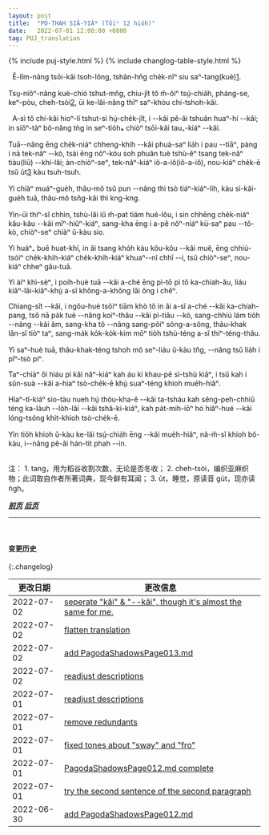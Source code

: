```yaml
---
layout: post
title:  "PÓ-THAH SIÂ-YIÁᴺ (Tŏiⁿ 12 hio̍h)"
date:   2022-07-01 12:00:00 +0800
tag: PUJ_translation
---
```


{% include puj-style.html %}
{% include changlog-table-style.html %}

<!-- The people of E Lim were engaged chiefly in farming, getting three crops a year from their land. -->
&nbsp;&nbsp;Ĕ-lîm-nâng tsōi-kâi tsoh-lông, tshân-hn̂g che̍k-nîⁿ siu saⁿ-tang(kuè)<a href="#note_1" class="note">1</a>.
<!-- The women seldom went out of sight of their own houses, and were busy cooking, spinning, and weaving cotton and flax for the family garments. -->
Tsṳ-niôⁿ-nâng kuè-chió tshut-mn̂g, chiu-jît tŏ m̆-ôiⁿ tsṳ́-chia̍h, pháng-se, keⁿ-pòu, cheh-tsòi<a href="#note_2" class="note">2</a>, ūi ke-lăi-nâng thīⁿ saⁿ-khòu chí-tshoh-kâi.

<!-- 原文这段真优美，好一副无忧无虑的幸福童年画面 -->

<!-- When little Number Four was born in this village, his parents were very glad; for they thought that nobody could have too many sons. -->
&nbsp;&nbsp;A-sì tŏ chí-kâi hioⁿ-lí tshut-sì hṳ́-che̍k-jît, i &#x002D;&#x002D;kâi pĕ-âi tshuân huaⁿ-hí &#x002D;&#x002D;kâi; in siŏⁿ-tàⁿ bô-nâng tǹg in seⁿ-tio̍h⁎ chiòⁿ tsōi-kâi tau₊-kiáⁿ &#x002D;&#x002D;kâi.
<!-- He was wrapped in a clean rag and laid in a basket, which hung by two cords over a beam in the roof, and in which he was swung to sleep. -->
Tuā&#x002D;&#x002D;nâng ēng che̍k-niáⁿ chheng-khih &#x002D;&#x002D;kâi phuà-saⁿ lia̍h i pau &#x002D;&#x002D;tiāⁿ, pàng i nā tek-nâⁿ &#x002D;&#x002D;kò, tsài ēng nŏⁿ-kóu soh phuân tuè tshù-êⁿ tsang tek-nâⁿ tiàu(liū) &#x002D;&#x002D;khí-lâi;
àn-chiòⁿ-seⁿ, tek-nâⁿ-kiáⁿ iô-a-iô(iŏ-a-iŏ), nou-kiáⁿ che̍k-ē tsŭ u̍t<a href="#note_3" class="note">3</a> kàu tsuh-tsuh.
<!-- When he was one month old he had his head shaven in spots, and when he was four months old it was shaven clean. -->
Yi chiàⁿ muáⁿ-gue̍h, thâu-mô tsŭ pun &#x002D;&#x002D;nâng thì tsò tiáⁿ-kiáⁿ-lih, kàu sì-kâi-gue̍h tuā, thâu-mô tsn̂g-kâi thì kng-kng.
<!-- As it was cold weather, and there was never a fire in the house, he was kept warm by a little jacket thickly quilted with cotton, and by two old jackets of his father's wrapped around his legs. -->
Yin-ūi thiⁿ-sî chhìn, tshù-lăi iŭ m̆-pat tiám hué-lôu, i sin chhēng che̍k-niáⁿ kău-kău &#x002D;&#x002D;kâi mîⁿ-hiûⁿ-kiáⁿ, sang-kha ēng i a-pĕ nŏⁿ-niáⁿ kū-saⁿ pau &#x002D;&#x002D;tŏ-kò, chiòⁿ-seⁿ chiàⁿ ŭ-kàu sio.
<!-- Long before he had teeth, his mother fed him with soft-boiled rice, which she deftly tucked into his mouth with her fingers, and on which he thrived wonderfully. -->
Yi huáⁿ₊ buē huat-khí, in âi tsang kho̍h kàu kôu-kôu &#x002D;&#x002D;kâi muê, ēng chhiú-tsóiⁿ che̍k-khih-kiáⁿ che̍k-khih-kiáⁿ khuaⁿ&#x002D;&#x002D;nî chhī &#x002D;&#x002D;i, tsŭ chiòⁿ-seⁿ, nou-kiáⁿ chheⁿ gâu-tuā.
<!-- When he fretted much, he was put into a pocket on the back of his eight-year-old sister, and she ran about or swayed to and fro to quiet him. -->
Yi àiⁿ khì-sèⁿ, i poih-huè tuā &#x002D;&#x002D;kâi a-ché ēng pì-tō pì tŏ ka-chiah-ău, liáu kiâⁿ-lâi-kiâⁿ-khṳ̀ a-sĭ khŏng-a-khŏng lâi ŏng i chĕⁿ.
<!-- Indeed, he spent the greater part of first five years of his life on his mother's or his sister's back, sitting in a scarf tied over her shoulders, his arms around her neck, his legs dangling at her sides, and his head bobbing back, looking at the roof or the sky. -->
Chiang-sît &#x002D;&#x002D;kâi, i ngŏu-huè tsôiⁿ tiām khò tŏ in âi a-sĭ a-ché &#x002D;&#x002D;kâi ka-chiah-pang, tsŏ nā pa̍k tuè &#x002D;&#x002D;nâng koiⁿ-thâu &#x002D;&#x002D;kâi pì-tiâu &#x002D;&#x002D;kò, sang-chhiú lám tio̍h &#x002D;&#x002D;nâng &#x002D;&#x002D;kâi ăm, sang-kha tŏ &#x002D;&#x002D;nâng sang-pôiⁿ sŏng-a-sŏng, thâu-khak lân-sî tiòⁿ taⁿ, sang-ma̍k ko̍k-ko̍k-kim mōⁿ tio̍h tshù-téng a-sĭ thiⁿ-téng-thâu.
<!-- When he was three years old, the hair on his crown was allowed to grow long to be braided into a queue. -->
Yi saⁿ-huè tuā, thâu-khak-téng tshoh mô seⁿ-liáu ŭ-kàu tn̂g, &#x002D;&#x002D;nâng tsŭ lia̍h i pĭⁿ-tsò piⁿ.
<!-- Almost as soon as he could walk and carry a basket and rake, he went with his next elder brother to gather fuel on the hills. -->
Taⁿ-chiàⁿ ŏi hiáu pì kâi nâⁿ-kiáⁿ kah áu ki khau-pê sì-tshù kiâⁿ, i tsŭ kah i sŭn-suà &#x002D;&#x002D;kâi a-hiaⁿ tsò-che̍k-ē khṳ̀ suaⁿ-téng khioh mue̍h-hiâⁿ.
<!-- They scraped up the dry wild grass and the fallen needles of the pine-trees, and everything else they could gather to make the pot boil. -->
Hiaⁿ-tĭ-kiáⁿ sio-tàu nueh hṳ́ thôu-kha-ĕ &#x002D;&#x002D;kâi ta-tsháu kah sêng-peh-chhiū téng ka-la̍uh &#x002D;&#x002D;lo̍h-lâi &#x002D;&#x002D;kâi tshâ-ki-kiáⁿ, kah pa̍t-mih-iōⁿ hó hiâⁿ-hué &#x002D;&#x002D;kâi lóng-tsóng khit-khioh tsò-che̍k-ē.
<!-- They had to supply all the fuel that was used for the family cooking, and rarely got beaten except when they failed to gather enough. -->
Yin tio̍h khioh ŭ-kàu ke-lăi tsṳ́-chia̍h ēng &#x002D;&#x002D;kâi mue̍h-hiâⁿ, nâ-m̆-sĭ khioh bô-kàu, i&#x002D;&#x002D;nâng pĕ-âi hán-tit phah &#x002D;&#x002D;in.
<br>

<br>
注：
1. <span id="note_1">tang，用为稻谷收割次数，无论是否冬收；</span>
2. <span id="note_2">cheh-tsòi，编织亚麻织物；此词取自作者所著词典，现今鲜有耳闻；</span>
3. <span id="note_3">u̍t，睡觉，原读音 gu̍t，现亦读 n̍gh。</span>
<br>


***[前页](PagodaShadowsPage011.html)***
***[后页](PagodaShadowsPage013.html)***


---
<br>

#### 变更历史

{:.changelog}

| 更改日期 | 更改信息 |
| --- | --- |
| 2022-07-02 | <a href="https://github.com/DonAnthonyLee/DonAnthonyLee.github.io/commit/83ad5bbec221d9f8bdd0f21db218a4ed03c1adfb" target="_blank">seperate "kâi" & "--kâi", though it's almost the same for me.</a> |
| 2022-07-02 | <a href="https://github.com/DonAnthonyLee/DonAnthonyLee.github.io/commit/a21672c7182901c57760213c4d3f05d818477c28" target="_blank">flatten translation</a> |
| 2022-07-02 | <a href="https://github.com/DonAnthonyLee/DonAnthonyLee.github.io/commit/85a8ab721006a636bfab9288f084aa9c494b827a" target="_blank">add PagodaShadowsPage013.md</a> |
| 2022-07-02 | <a href="https://github.com/DonAnthonyLee/DonAnthonyLee.github.io/commit/e1bf428fed0838fc66865f352257e9b08fc0c936" target="_blank">readjust descriptions</a> |
| 2022-07-01 | <a href="https://github.com/DonAnthonyLee/DonAnthonyLee.github.io/commit/3b8de966ee19bcfda553003e8a02a03c0d2ccc4a" target="_blank">readjust descriptions</a> |
| 2022-07-01 | <a href="https://github.com/DonAnthonyLee/DonAnthonyLee.github.io/commit/129e07d292643eaeb913d1cd00547a6a3c8a7098" target="_blank">remove redundants</a> |
| 2022-07-01 | <a href="https://github.com/DonAnthonyLee/DonAnthonyLee.github.io/commit/dd3fdba25c90860d2e9f431823be3a069ff092cc" target="_blank">fixed tones about "sway" and "fro"</a> |
| 2022-07-01 | <a href="https://github.com/DonAnthonyLee/DonAnthonyLee.github.io/commit/bcf619ae41ba396774025610461b0b5286e5525e" target="_blank">PagodaShadowsPage012.md complete</a> |
| 2022-07-01 | <a href="https://github.com/DonAnthonyLee/DonAnthonyLee.github.io/commit/76e14aa33c1661049817a7ea7d88a0c60f2a9413" target="_blank">try the second sentence of the second paragraph</a> |
| 2022-06-30 | <a href="https://github.com/DonAnthonyLee/DonAnthonyLee.github.io/commit/481d83b11d90cb51c48f96daee55a5865fe49088" target="_blank">add PagodaShadowsPage012.md</a> |
